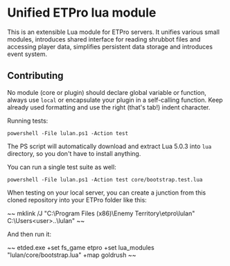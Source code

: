# Unified ETPro lua module

This is an extensible Lua module for ETPro servers. It unifies various small modules, introduces shared interface for reading shrubbot files and accessing player data, simplifies persistent data storage and introduces event system.

## Contributing

No module (core or plugin) should declare global variable or function, always use `local` or encapsulate your plugin in a self-calling function. Keep already used formatting and use the right (that's tab!) indent character.

Running tests:

~~~
powershell -File lulan.ps1 -Action test
~~~

The PS script will automatically download and extract Lua 5.0.3 into `lua` directory, so you don't have to install anything.

You can run a single test suite as well:

~~~
powershell -File lulan.ps1 -Action test core/bootstrap.test.lua
~~~

When testing on your local server, you can create a junction from this cloned repository into your ETPro folder like this:

~~
mklink /J "C:\Program Files (x86)\Enemy Territory\etpro\lulan" C:\Users\<user>\..\lulan"
~~

And then run it:

~~
etded.exe +set fs_game etpro +set lua_modules "lulan/core/bootstrap.lua" +map goldrush
~~